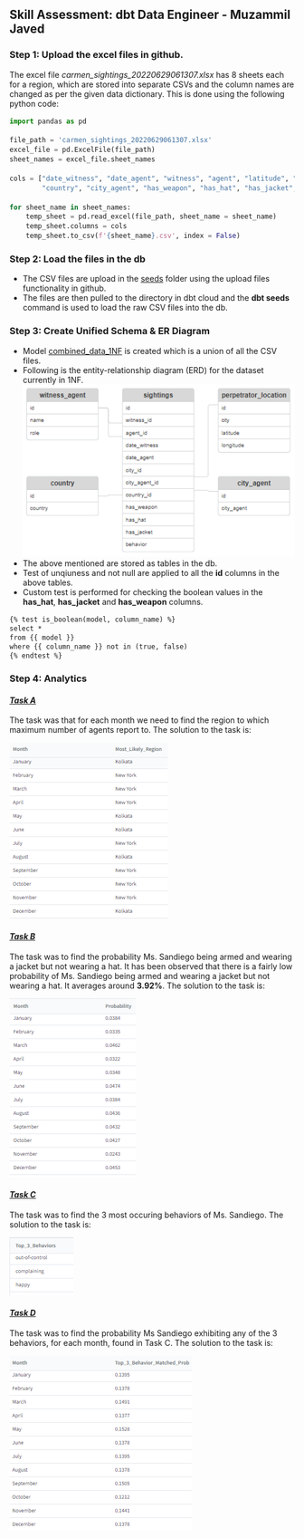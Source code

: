 ## Skill Assessment: dbt Data Engineer - Muzammil Javed

### Step 1: Upload the excel files in github.
The excel file *carmen_sightings_20220629061307.xlsx* has 8 sheets each for a region, which are stored into separate CSVs and 
the column names are changed as per the given data dictionary. This is done using the following python code:

``` python
import pandas as pd

file_path = 'carmen_sightings_20220629061307.xlsx'
excel_file = pd.ExcelFile(file_path)
sheet_names = excel_file.sheet_names

cols = ["date_witness", "date_agent", "witness", "agent", "latitude", "longitude", "city", 
        "country", "city_agent", "has_weapon", "has_hat", "has_jacket", "behavior"]

for sheet_name in sheet_names:
    temp_sheet = pd.read_excel(file_path, sheet_name = sheet_name)
    temp_sheet.columns = cols
    temp_sheet.to_csv(f'{sheet_name}.csv', index = False)
```

### Step 2: Load the files in the db
- The CSV files are upload in the [seeds](https://github.com/muz-javed/cascade-dbt-assessment/tree/5d09e2ff1574e8dcda9c4cb2010f7c276b854240/seeds) folder using the upload files functionality in github.
- The files are then pulled to the directory in dbt cloud and the **dbt seeds** command is used to load the raw CSV files into the db.

### Step 3: Create Unified Schema & ER Diagram
- Model [combined_data_1NF](https://github.com/muz-javed/cascade-dbt-assessment/blob/2a185da26206fc895b508dc497b9bea4e5662210/models/raw_data/combined_data_1NF.sql) is created which is a union of all the CSV files.
- Following is the entity-relationship diagram (ERD) for the dataset currently in 1NF.
![ERD Diagram](https://github.com/muz-javed/cascade-dbt-assessment/blob/9f40571c619d959ce9652a2af8484f49ea48c902/Entity-Relationship%20Diagram.PNG)
- The above mentioned are stored as tables in the db.
- Test of unqiuness and not null are applied to all the **id** columns in the above tables.
- Custom test is performed for checking the boolean values in the **has_hat**, **has_jacket** and **has_weapon** columns.

```dbt
{% test is_boolean(model, column_name) %}
select *
from {{ model }}
where {{ column_name }} not in (true, false)
{% endtest %}
```
### Step 4: Analytics

#### [*Task A*](https://github.com/muz-javed/cascade-dbt-assessment/blob/65ee7c7c96604756d205889aa2b921b9532f9bc2/models/analytics/task_4a.sql)
The task was that for each month we need to find the region to which maximum number of agents report to. The solution to the task is:

![task_4a](https://github.com/muz-javed/cascade-dbt-assessment/blob/ecea7e1ff0538a7248651797b5fefb850cb266ad/Task%204A.PNG)

#### [*Task B*](https://github.com/muz-javed/cascade-dbt-assessment/blob/0af6471d0622abb6c7a881dbacebbccc5cbbad14/models/analytics/task_4b.sql)
The task was to find the probability Ms. Sandiego being armed and wearing a jacket but not wearing a hat. It has been observed that there is a fairly low probability of Ms. Sandiego being armed and wearing a jacket but not wearing a hat. It averages around **3.92%**. The solution to the task is:

![task_4b](https://github.com/muz-javed/cascade-dbt-assessment/blob/62ea1c0569009112935df0e8a146e3a2a9385699/Task%204B.PNG)

#### [*Task C*](https://github.com/muz-javed/cascade-dbt-assessment/blob/0af6471d0622abb6c7a881dbacebbccc5cbbad14/models/analytics/task_4c.sql)
The task was to find the 3 most occuring behaviors of Ms. Sandiego. The solution to the task is:

![task_4c](https://github.com/muz-javed/cascade-dbt-assessment/blob/62ea1c0569009112935df0e8a146e3a2a9385699/Task%204C.PNG)

#### [*Task D*](https://github.com/muz-javed/cascade-dbt-assessment/blob/0af6471d0622abb6c7a881dbacebbccc5cbbad14/models/analytics/task_4d.sql)
The task was to find the probability Ms Sandiego exhibiting any of the 3 behaviors, for each month, found in Task C. The solution to the task is:

![task_4d](https://github.com/muz-javed/cascade-dbt-assessment/blob/62ea1c0569009112935df0e8a146e3a2a9385699/Task%204D.PNG)

